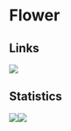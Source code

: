 # Flower

## Links
<a href="https://flower-r4sr0.zapier.app/links">
<img src=https://github.com/FlowerYT6/FlowerYT6/assets/links.png>
</a>

## Statistics
<a href="https://github.com/FlowerYT6/FlowerYT6/blob/main/README.md"><img align="center" src="https://github-readme-stats.vercel.app/api?username=FlowerYT6&show_icons=true&include_all_commits=true&theme=buefy&hide_border=true"></a><a href="https://github.com/FlowerYT6/FlowerYT6/blob/main/README.md/"><img align="center" src="https://github-readme-stats.vercel.app/api/top-langs/?username=FlowerYT6&layout=compact&theme=buefy&hide_border=true"></a>
